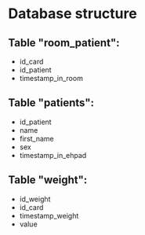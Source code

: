 # Database structure

## Table "room_patient":

* id_card
* id_patient
* timestamp_in_room

## Table "patients":

* id_patient
* name
* first_name
* sex
* timestamp_in_ehpad

## Table "weight":

* id_weight
* id_card
* timestamp_weight
* value
